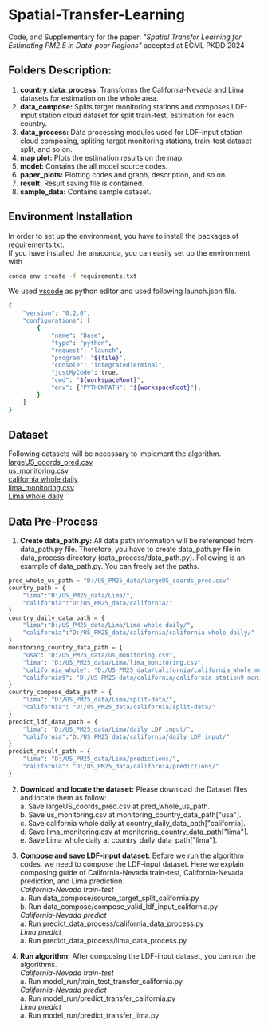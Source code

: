 # Spatial-Transfer-Learning
Code, and Supplementary for the paper: _"Spatial Transfer Learning for Estimating PM2.5 in Data-poor Regions"_ accepted at ECML PKDD 2024

## Folders Description:
1. **country_data_process:** Transforms the California-Nevada and Lima datasets for estimation on the whole area.
2. **data_compose:** Splits target monitoring stations and composes LDF-input station cloud dataset for split train-test, estimation for each country.
3. **data_process:** Data processing modules used for LDF-input station cloud composing, spliting target monitoring stations, train-test dataset split, and so on. 
4. **map plot:** Plots the estimation results on the map.
5. **model:** Contains the all model source codes.
6. **paper_plots:** Plotting codes and graph, description, and so on.
7. **result:** Result saving file is contained.
8. **sample_data:** Contains sample dataset.

## Environment Installation
In order to set up the environment, you have to install the packages of requirements.txt. <br/>
If you have installed the anaconda, you can easily set up the environment with
```bash
conda env create -f requirements.txt
```
We used [vscode](https://code.visualstudio.com/) as python editor and used following launch.json file.
```bash
{
    "version": "0.2.0",
    "configurations": [
        {
            "name": "Base",
            "type": "python",
            "request": "launch",
            "program": "${file}",
            "console": "integratedTerminal",
            "justMyCode": true,
            "cwd": "${workspaceRoot}",
            "env": {"PYTHONPATH": "${workspaceRoot}"},
        }
    ]
}
```
## Dataset
Following datasets will be necessary to implement the algorithm. <br/>
[largeUS_coords_pred.csv](https://drive.google.com/file/d/132FhxRaI3H_mZkZtPBxSKD4aFpFzdGGR/view?usp=sharing) <br/>
[us_monitoring.csv](https://drive.google.com/file/d/1G_nd7PGVF51kL-PtJVYlrIQ1UBmhd0Vd/view?usp=drive_link) <br/>
[california whole daily](https://drive.google.com/file/d/1_2BYE8ARP3dN0GtQlSz7CtvDtKKNPB-w/view?usp=sharing) <br/>
[lima_monitoring.csv](https://drive.google.com/file/d/1m3vo-fdFPsI0nUxhewav0z3U-vlr4ENR/view?usp=sharing) <br/>
[Lima whole daily](https://drive.google.com/file/d/1lcxONNVTJFrL6tLatMSRkrjBq0CIR7WN/view?usp=sharing) <br/>

## Data Pre-Process
1. **Create data_path.py:** All data path information will be referenced from data_path.py file. Therefore, you have to create data_path.py file in data_process directory (data_process/data_path.py). Following is an example of data_path.py. You can freely set the paths.
```python
pred_whole_us_path = "D:/US_PM25_data/largeUS_coords_pred.csv"
country_path = {
    "lima":"D:/US_PM25_data/Lima/",
    "california":"D:/US_PM25_data/california/"
}
country_daily_data_path = {
    "lima":"D:/US_PM25_data/Lima/Lima whole daily/",
    "california":"D:/US_PM25_data/california/california whole daily/"
}
monitoring_country_data_path = {
    "usa": "D:/US_PM25_data/us_monitoring.csv",
    "lima": "D:/US_PM25_data/Lima/lima_monitoring.csv",
    "california_whole": "D:/US_PM25_data/california/california_whole_monitoring.csv",
    "california9": "D:/US_PM25_data/california/california_station9_monitoring.csv"
}
country_compose_data_path = {
    "lima": "D:/US_PM25_data/Lima/split-data/",
    "california": "D:/US_PM25_data/california/split-data/"
}
predict_ldf_data_path = {
    "lima": "D:/US_PM25_data/Lima/daily LDF input/",
    "california":"D:/US_PM25_data/california/daily LDF input/"
}
predict_result_path = {
    "lima": "D:/US_PM25_data/Lima/predictions/",
    "california": "D:/US_PM25_data/california/predictions/"
}
```

2. **Download and locate the dataset:** Please download the Dataset files and locate them as follow: <br/>
    a. Save largeUS_coords_pred.csv at pred_whole_us_path. <br/>
    b. Save us_monitoring.csv at monitoring_country_data_path["usa"]. <br/>
    c. Save california whole daily at country_daily_data_path["california]. <br/>
    d. Save lima_monitoring.csv at monitoring_country_data_path["lima"]. <br/>
    e. Save Lima whole daily at country_daily_data_path["lima"]. <br/>

3. **Compose and save LDF-input dataset:** Before we run the algorithm codes, we need to compose the LDF-input dataset. Here we explain composing guide of California-Nevada train-test, California-Nevada prediction, and Lima prediction. <br/>
    *California-Nevada train-test* <br/>
        <ensp/>a. Run data_compose/source_target_split_california.py <br/>
        b. Run data_compose/compose_valid_ldf_input_california.py <br/>
    *California-Nevada predict* <br/>
        a. Run predict_data_process/california_data_process.py <br/>
    *Lima predict* <br/>
        a. Run predict_data_process/lima_data_process.py <br/>

4. **Run algorithm:** After composing the LDF-input dataset, you can run the algorithms. <br/>
    *California-Nevada train-test* <br/>
        a. Run model_run/train_test_transfer_california.py <br/>
    *California-Nevada predict* <br/>
        a. Run model_run/predict_transfer_california.py <br/>
    *Lima predict* <br/>
        a. Run model_run/predict_transfer_lima.py <br/>
